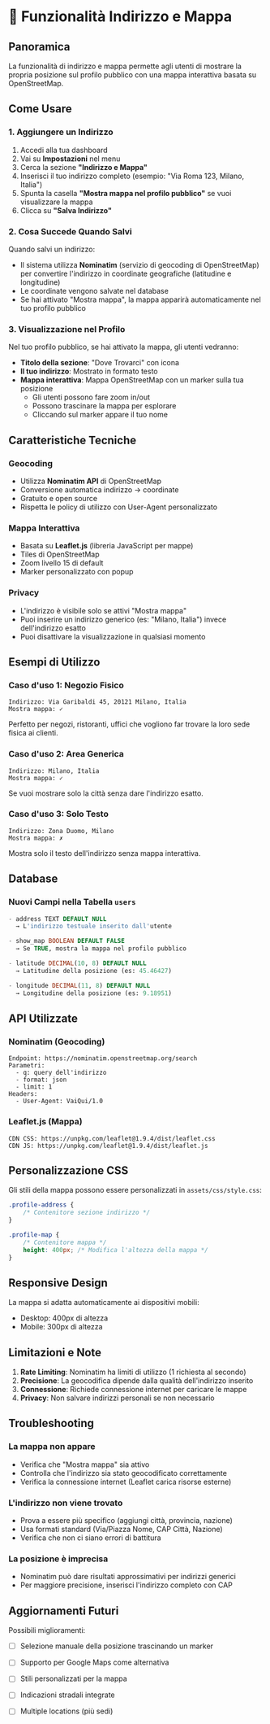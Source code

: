 # 📍 Funzionalità Indirizzo e Mappa

## Panoramica
La funzionalità di indirizzo e mappa permette agli utenti di mostrare la propria posizione sul profilo pubblico con una mappa interattiva basata su OpenStreetMap.

## Come Usare

### 1. Aggiungere un Indirizzo

1. Accedi alla tua dashboard
2. Vai su **Impostazioni** nel menu
3. Cerca la sezione **"Indirizzo e Mappa"**
4. Inserisci il tuo indirizzo completo (esempio: "Via Roma 123, Milano, Italia")
5. Spunta la casella **"Mostra mappa nel profilo pubblico"** se vuoi visualizzare la mappa
6. Clicca su **"Salva Indirizzo"**

### 2. Cosa Succede Quando Salvi

Quando salvi un indirizzo:
- Il sistema utilizza **Nominatim** (servizio di geocoding di OpenStreetMap) per convertire l'indirizzo in coordinate geografiche (latitudine e longitudine)
- Le coordinate vengono salvate nel database
- Se hai attivato "Mostra mappa", la mappa apparirà automaticamente nel tuo profilo pubblico

### 3. Visualizzazione nel Profilo

Nel tuo profilo pubblico, se hai attivato la mappa, gli utenti vedranno:
- **Titolo della sezione**: "Dove Trovarci" con icona
- **Il tuo indirizzo**: Mostrato in formato testo
- **Mappa interattiva**: Mappa OpenStreetMap con un marker sulla tua posizione
  - Gli utenti possono fare zoom in/out
  - Possono trascinare la mappa per esplorare
  - Cliccando sul marker appare il tuo nome

## Caratteristiche Tecniche

### Geocoding
- Utilizza **Nominatim API** di OpenStreetMap
- Conversione automatica indirizzo → coordinate
- Gratuito e open source
- Rispetta le policy di utilizzo con User-Agent personalizzato

### Mappa Interattiva
- Basata su **Leaflet.js** (libreria JavaScript per mappe)
- Tiles di OpenStreetMap
- Zoom livello 15 di default
- Marker personalizzato con popup

### Privacy
- L'indirizzo è visibile solo se attivi "Mostra mappa"
- Puoi inserire un indirizzo generico (es: "Milano, Italia") invece dell'indirizzo esatto
- Puoi disattivare la visualizzazione in qualsiasi momento

## Esempi di Utilizzo

### Caso d'uso 1: Negozio Fisico
```
Indirizzo: Via Garibaldi 45, 20121 Milano, Italia
Mostra mappa: ✓
```
Perfetto per negozi, ristoranti, uffici che vogliono far trovare la loro sede fisica ai clienti.

### Caso d'uso 2: Area Generica
```
Indirizzo: Milano, Italia
Mostra mappa: ✓
```
Se vuoi mostrare solo la città senza dare l'indirizzo esatto.

### Caso d'uso 3: Solo Testo
```
Indirizzo: Zona Duomo, Milano
Mostra mappa: ✗
```
Mostra solo il testo dell'indirizzo senza mappa interattiva.

## Database

### Nuovi Campi nella Tabella `users`

```sql
- address TEXT DEFAULT NULL
  → L'indirizzo testuale inserito dall'utente

- show_map BOOLEAN DEFAULT FALSE
  → Se TRUE, mostra la mappa nel profilo pubblico

- latitude DECIMAL(10, 8) DEFAULT NULL
  → Latitudine della posizione (es: 45.46427)

- longitude DECIMAL(11, 8) DEFAULT NULL
  → Longitudine della posizione (es: 9.18951)
```

## API Utilizzate

### Nominatim (Geocoding)
```
Endpoint: https://nominatim.openstreetmap.org/search
Parametri:
  - q: query dell'indirizzo
  - format: json
  - limit: 1
Headers:
  - User-Agent: VaiQui/1.0
```

### Leaflet.js (Mappa)
```
CDN CSS: https://unpkg.com/leaflet@1.9.4/dist/leaflet.css
CDN JS: https://unpkg.com/leaflet@1.9.4/dist/leaflet.js
```

## Personalizzazione CSS

Gli stili della mappa possono essere personalizzati in `assets/css/style.css`:

```css
.profile-address {
    /* Contenitore sezione indirizzo */
}

.profile-map {
    /* Contenitore mappa */
    height: 400px; /* Modifica l'altezza della mappa */
}
```

## Responsive Design

La mappa si adatta automaticamente ai dispositivi mobili:
- Desktop: 400px di altezza
- Mobile: 300px di altezza

## Limitazioni e Note

1. **Rate Limiting**: Nominatim ha limiti di utilizzo (1 richiesta al secondo)
2. **Precisione**: La geocodifica dipende dalla qualità dell'indirizzo inserito
3. **Connessione**: Richiede connessione internet per caricare le mappe
4. **Privacy**: Non salvare indirizzi personali se non necessario

## Troubleshooting

### La mappa non appare
- Verifica che "Mostra mappa" sia attivo
- Controlla che l'indirizzo sia stato geocodificato correttamente
- Verifica la connessione internet (Leaflet carica risorse esterne)

### L'indirizzo non viene trovato
- Prova a essere più specifico (aggiungi città, provincia, nazione)
- Usa formati standard (Via/Piazza Nome, CAP Città, Nazione)
- Verifica che non ci siano errori di battitura

### La posizione è imprecisa
- Nominatim può dare risultati approssimativi per indirizzi generici
- Per maggiore precisione, inserisci l'indirizzo completo con CAP

## Aggiornamenti Futuri

Possibili miglioramenti:
- [ ] Selezione manuale della posizione trascinando un marker
- [ ] Supporto per Google Maps come alternativa
- [ ] Stili personalizzati per la mappa
- [ ] Indicazioni stradali integrate
- [ ] Multiple locations (più sedi)

